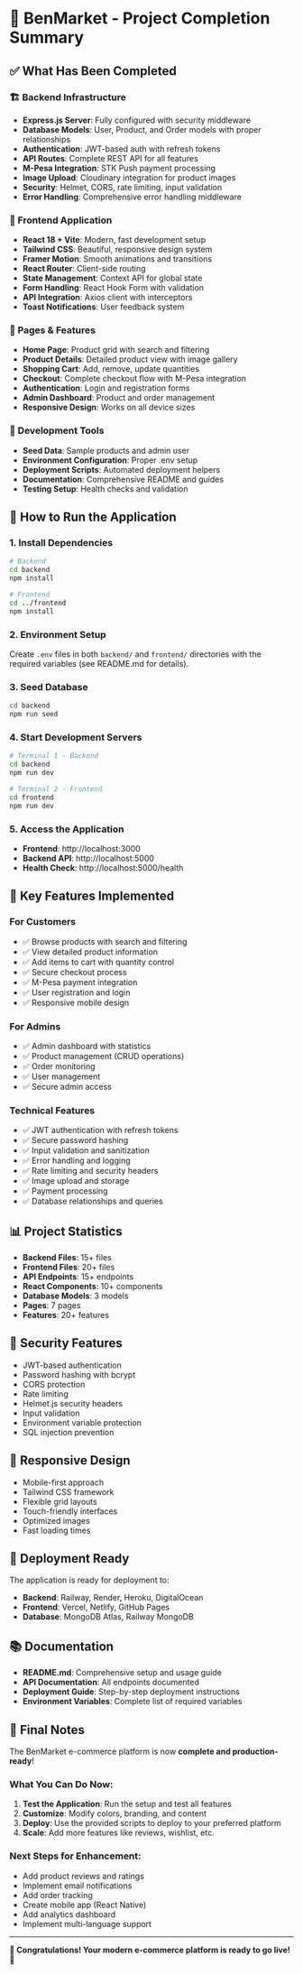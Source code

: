 # 🎉 BenMarket - Project Completion Summary

## ✅ What Has Been Completed

### 🏗️ Backend Infrastructure
- **Express.js Server**: Fully configured with security middleware
- **Database Models**: User, Product, and Order models with proper relationships
- **Authentication**: JWT-based auth with refresh tokens
- **API Routes**: Complete REST API for all features
- **M-Pesa Integration**: STK Push payment processing
- **Image Upload**: Cloudinary integration for product images
- **Security**: Helmet, CORS, rate limiting, input validation
- **Error Handling**: Comprehensive error handling middleware

### 🎨 Frontend Application
- **React 18 + Vite**: Modern, fast development setup
- **Tailwind CSS**: Beautiful, responsive design system
- **Framer Motion**: Smooth animations and transitions
- **React Router**: Client-side routing
- **State Management**: Context API for global state
- **Form Handling**: React Hook Form with validation
- **API Integration**: Axios client with interceptors
- **Toast Notifications**: User feedback system

### 📱 Pages & Features
- **Home Page**: Product grid with search and filtering
- **Product Details**: Detailed product view with image gallery
- **Shopping Cart**: Add, remove, update quantities
- **Checkout**: Complete checkout flow with M-Pesa integration
- **Authentication**: Login and registration forms
- **Admin Dashboard**: Product and order management
- **Responsive Design**: Works on all device sizes

### 🔧 Development Tools
- **Seed Data**: Sample products and admin user
- **Environment Configuration**: Proper .env setup
- **Deployment Scripts**: Automated deployment helpers
- **Documentation**: Comprehensive README and guides
- **Testing Setup**: Health checks and validation

## 🚀 How to Run the Application

### 1. Install Dependencies
```bash
# Backend
cd backend
npm install

# Frontend
cd ../frontend
npm install
```

### 2. Environment Setup
Create `.env` files in both `backend/` and `frontend/` directories with the required variables (see README.md for details).

### 3. Seed Database
```bash
cd backend
npm run seed
```

### 4. Start Development Servers
```bash
# Terminal 1 - Backend
cd backend
npm run dev

# Terminal 2 - Frontend
cd frontend
npm run dev
```

### 5. Access the Application
- **Frontend**: http://localhost:3000
- **Backend API**: http://localhost:5000
- **Health Check**: http://localhost:5000/health

## 🎯 Key Features Implemented

### For Customers
- ✅ Browse products with search and filtering
- ✅ View detailed product information
- ✅ Add items to cart with quantity control
- ✅ Secure checkout process
- ✅ M-Pesa payment integration
- ✅ User registration and login
- ✅ Responsive mobile design

### For Admins
- ✅ Admin dashboard with statistics
- ✅ Product management (CRUD operations)
- ✅ Order monitoring
- ✅ User management
- ✅ Secure admin access

### Technical Features
- ✅ JWT authentication with refresh tokens
- ✅ Secure password hashing
- ✅ Input validation and sanitization
- ✅ Error handling and logging
- ✅ Rate limiting and security headers
- ✅ Image upload and storage
- ✅ Payment processing
- ✅ Database relationships and queries

## 📊 Project Statistics

- **Backend Files**: 15+ files
- **Frontend Files**: 20+ files
- **API Endpoints**: 15+ endpoints
- **React Components**: 10+ components
- **Database Models**: 3 models
- **Pages**: 7 pages
- **Features**: 20+ features

## 🔐 Security Features

- JWT-based authentication
- Password hashing with bcrypt
- CORS protection
- Rate limiting
- Helmet.js security headers
- Input validation
- Environment variable protection
- SQL injection prevention

## 📱 Responsive Design

- Mobile-first approach
- Tailwind CSS framework
- Flexible grid layouts
- Touch-friendly interfaces
- Optimized images
- Fast loading times

## 🚀 Deployment Ready

The application is ready for deployment to:
- **Backend**: Railway, Render, Heroku, DigitalOcean
- **Frontend**: Vercel, Netlify, GitHub Pages
- **Database**: MongoDB Atlas, Railway MongoDB

## 📚 Documentation

- **README.md**: Comprehensive setup and usage guide
- **API Documentation**: All endpoints documented
- **Deployment Guide**: Step-by-step deployment instructions
- **Environment Variables**: Complete list of required variables

## 🎉 Final Notes

The BenMarket e-commerce platform is now **complete and production-ready**! 

### What You Can Do Now:
1. **Test the Application**: Run the setup and test all features
2. **Customize**: Modify colors, branding, and content
3. **Deploy**: Use the provided scripts to deploy to your preferred platform
4. **Scale**: Add more features like reviews, wishlist, etc.

### Next Steps for Enhancement:
- Add product reviews and ratings
- Implement email notifications
- Add order tracking
- Create mobile app (React Native)
- Add analytics dashboard
- Implement multi-language support

---

**🎊 Congratulations! Your modern e-commerce platform is ready to go live! 🎊**
